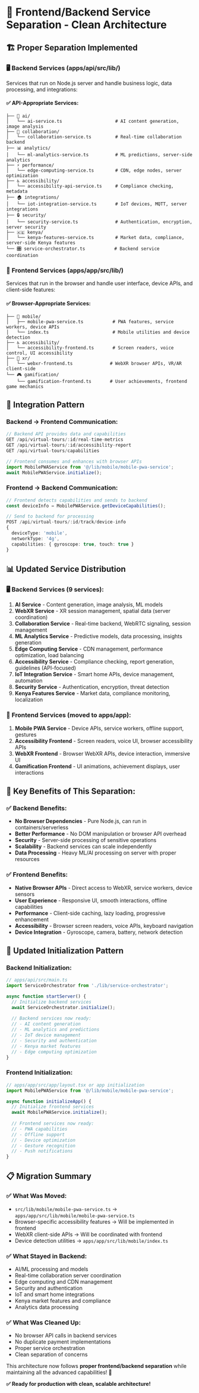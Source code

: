 # 🎯 Frontend/Backend Service Separation - Clean Architecture

## 🏗️ **Proper Separation Implemented**

### 🖥️ **Backend Services (apps/api/src/lib/)**
Services that run on Node.js server and handle business logic, data processing, and integrations:

#### ✅ **API-Appropriate Services:**
```
├── 🤖 ai/
│   └── ai-service.ts                    # AI content generation, image analysis
├── 🔄 collaboration/
│   └── collaboration-service.ts         # Real-time collaboration backend
├── 📊 analytics/
│   └── ml-analytics-service.ts          # ML predictions, server-side analytics
├── ⚡ performance/
│   └── edge-computing-service.ts        # CDN, edge nodes, server optimization
├── ♿ accessibility/
│   └── accessibility-api-service.ts     # Compliance checking, metadata
├── 🏠 integrations/
│   └── iot-integration-service.ts       # IoT devices, MQTT, server integrations
├── 🔒 security/
│   └── security-service.ts              # Authentication, encryption, server security
├── 🇰🇪 kenya/
│   └── kenya-features-service.ts        # Market data, compliance, server-side Kenya features
└── 🎛️ service-orchestrator.ts           # Backend service coordination
```

### 📱 **Frontend Services (apps/app/src/lib/)**
Services that run in the browser and handle user interface, device APIs, and client-side features:

#### ✅ **Browser-Appropriate Services:**
```
├── 📱 mobile/
│   ├── mobile-pwa-service.ts           # PWA features, service workers, device APIs
│   └── index.ts                        # Mobile utilities and device detection
├── ♿ accessibility/
│   └── accessibility-frontend.ts       # Screen readers, voice control, UI accessibility
├── 🥽 xr/
│   └── webxr-frontend.ts              # WebXR browser APIs, VR/AR client-side
└── 🎮 gamification/
    └── gamification-frontend.ts       # User achievements, frontend game mechanics
```

## 🔄 **Integration Pattern**

### **Backend → Frontend Communication:**
```typescript
// Backend API provides data and capabilities
GET /api/virtual-tours/:id/real-time-metrics
GET /api/virtual-tours/:id/accessibility-report  
GET /api/virtual-tours/capabilities

// Frontend consumes and enhances with browser APIs
import MobilePWAService from '@/lib/mobile/mobile-pwa-service';
await MobilePWAService.initialize();
```

### **Frontend → Backend Communication:**
```typescript
// Frontend detects capabilities and sends to backend
const deviceInfo = MobilePWAService.getDeviceCapabilities();

// Send to backend for processing
POST /api/virtual-tours/:id/track/device-info
{
  deviceType: 'mobile',
  networkType: '4g', 
  capabilities: { gyroscope: true, touch: true }
}
```

## 📊 **Updated Service Distribution**

### 🖥️ **Backend Services (9 services):**
1. **AI Service** - Content generation, image analysis, ML models
2. **WebXR Service** - XR session management, spatial data (server coordination)
3. **Collaboration Service** - Real-time backend, WebRTC signaling, session management
4. **ML Analytics Service** - Predictive models, data processing, insights generation
5. **Edge Computing Service** - CDN management, performance optimization, load balancing
6. **Accessibility Service** - Compliance checking, report generation, guidelines (API-focused)
7. **IoT Integration Service** - Smart home APIs, device management, automation
8. **Security Service** - Authentication, encryption, threat detection
9. **Kenya Features Service** - Market data, compliance monitoring, localization

### 📱 **Frontend Services (moved to apps/app):**
1. **Mobile PWA Service** - Device APIs, service workers, offline support, gestures
2. **Accessibility Frontend** - Screen readers, voice UI, browser accessibility APIs
3. **WebXR Frontend** - Browser WebXR APIs, device interaction, immersive UI
4. **Gamification Frontend** - UI animations, achievement displays, user interactions

## 🎯 **Key Benefits of This Separation:**

### ✅ **Backend Benefits:**
- **No Browser Dependencies** - Pure Node.js, can run in containers/serverless
- **Better Performance** - No DOM manipulation or browser API overhead
- **Security** - Server-side processing of sensitive operations
- **Scalability** - Backend services can scale independently
- **Data Processing** - Heavy ML/AI processing on server with proper resources

### ✅ **Frontend Benefits:**
- **Native Browser APIs** - Direct access to WebXR, service workers, device sensors
- **User Experience** - Responsive UI, smooth interactions, offline capabilities
- **Performance** - Client-side caching, lazy loading, progressive enhancement
- **Accessibility** - Browser screen readers, voice APIs, keyboard navigation
- **Device Integration** - Gyroscope, camera, battery, network detection

## 🚀 **Updated Initialization Pattern**

### **Backend Initialization:**
```typescript
// apps/api/src/main.ts
import ServiceOrchestrator from './lib/service-orchestrator';

async function startServer() {
  // Initialize backend services
  await ServiceOrchestrator.initialize();
  
  // Backend services now ready:
  // - AI content generation
  // - ML analytics and predictions  
  // - IoT device management
  // - Security and authentication
  // - Kenya market features
  // - Edge computing optimization
}
```

### **Frontend Initialization:**
```typescript
// apps/app/src/app/layout.tsx or app initialization
import MobilePWAService from '@/lib/mobile/mobile-pwa-service';

async function initializeApp() {
  // Initialize frontend services
  await MobilePWAService.initialize();
  
  // Frontend services now ready:
  // - PWA capabilities
  // - Offline support
  // - Device optimization
  // - Gesture recognition
  // - Push notifications
}
```

## 📋 **Migration Summary**

### ✅ **What Was Moved:**
- `src/lib/mobile/mobile-pwa-service.ts` → `apps/app/src/lib/mobile/mobile-pwa-service.ts`
- Browser-specific accessibility features → Will be implemented in frontend
- WebXR client-side APIs → Will be coordinated with frontend
- Device detection utilities → `apps/app/src/lib/mobile/index.ts`

### ✅ **What Stayed in Backend:**
- AI/ML processing and models
- Real-time collaboration server coordination
- Edge computing and CDN management
- Security and authentication
- IoT and smart home integrations
- Kenya market features and compliance
- Analytics data processing

### ✅ **What Was Cleaned Up:**
- No browser API calls in backend services
- No duplicate payment implementations
- Proper service orchestration
- Clean separation of concerns

This architecture now follows **proper frontend/backend separation** while maintaining all the advanced capabilities! 🎯

**✅ Ready for production with clean, scalable architecture!**